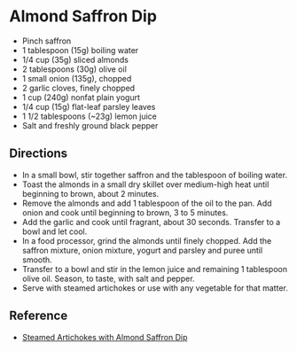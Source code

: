 # Almond Saffron Dip

- Pinch saffron
- 1 tablespoon (15g) boiling water
- 1/4 cup (35g) sliced almonds
- 2 tablespoons (30g) olive oil
- 1 small onion (135g), chopped
- 2 garlic cloves, finely chopped
- 1 cup (240g) nonfat plain yogurt
- 1/4 cup (15g) flat-leaf parsley leaves
- 1 1/2 tablespoons (~23g) lemon juice
- Salt and freshly ground black pepper

## Directions

- In a small bowl, stir together saffron and the tablespoon of boiling water. 
- Toast the almonds in a small dry skillet over medium-high heat until beginning to brown, about 2 minutes. 
- Remove the almonds and add 1 tablespoon of the oil to the pan. Add onion and cook until beginning to brown, 3 to 5 minutes. 
- Add the garlic and cook until fragrant, about 30 seconds. Transfer to a bowl and let cool. 
- In a food processor, grind the almonds until finely chopped. Add the saffron mixture, onion mixture, yogurt and parsley and puree until smooth. 
- Transfer to a bowl and stir in the lemon juice and remaining 1 tablespoon olive oil. Season, to taste, with salt and pepper. 
- Serve with steamed artichokes or use with any vegetable for that matter.

## Reference

- [Steamed Artichokes with Almond Saffron Dip](https://www.foodnetwork.com/recipes/ellie-krieger/steamed-artichokes-with-almond-saffron-dip-recipe-1941058)